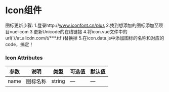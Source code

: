 Icon组件
===

图标更新步骤:
1.登录http://www.iconfont.cn/plus
2.找到想添加的图标添加至项目vue-com
3.更新Unicode的在线链接
4.将icon.vue文件中的url('//at.alicdn.com/t/***.ttf')替换掉
5.在icon.data.js中添加图标的名称和对应的code，搞定！

### Icon Attributes
| 参数 | 说明 | 类型 | 可选值 | 默认值 |
| --- | --- | --- | --- | --- |
| name | 图标名称 | string | — | — |